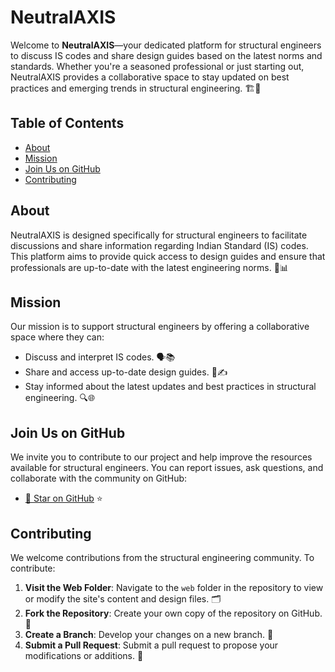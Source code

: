 # NeutralAXIS

Welcome to **NeutralAXIS**—your dedicated platform for structural engineers to discuss IS codes and share design guides based on the latest norms and standards. Whether you're a seasoned professional or just starting out, NeutralAXIS provides a collaborative space to stay updated on best practices and emerging trends in structural engineering. 🏗️🔧

## Table of Contents

- [About](#about)
- [Mission](#mission)
- [Join Us on GitHub](#join-us-on-github)
- [Contributing](#contributing)

## About

NeutralAXIS is designed specifically for structural engineers to facilitate discussions and share information regarding Indian Standard (IS) codes. This platform aims to provide quick access to design guides and ensure that professionals are up-to-date with the latest engineering norms. 📜📊

## Mission

Our mission is to support structural engineers by offering a collaborative space where they can:

- Discuss and interpret IS codes. 🗣️📚
- Share and access up-to-date design guides. 📖✍️
- Stay informed about the latest updates and best practices in structural engineering. 🔍🌐

## Join Us on GitHub

We invite you to contribute to our project and help improve the resources available for structural engineers. You can report issues, ask questions, and collaborate with the community on GitHub:

- [🌟 Star on GitHub](https://github.com/swas02/NeutralAXIS/) ⭐️

## Contributing

We welcome contributions from the structural engineering community. To contribute:

1. **Visit the Web Folder**: Navigate to the `web` folder in the repository to view or modify the site's content and design files. 🗂️
2. **Fork the Repository**: Create your own copy of the repository on GitHub. 🍴
3. **Create a Branch**: Develop your changes on a new branch. 🌿
4. **Submit a Pull Request**: Submit a pull request to propose your modifications or additions. 🔄
